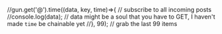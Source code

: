 //gun.get('@').time((data, key, time)=>{ // subscribe to all incoming posts
	//console.log(data);
    // data might be a soul that you have to GET, I haven't made `time` be chainable yet
//}, 99); // grab the last 99 items